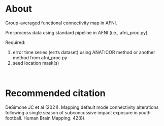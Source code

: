 # About
Group-averaged functional connectivity map in AFNI.

Pre-process data using standard pipeline in AFNI (i.e., afni_proc.py).


Required:
1. error time series (errts dataset) using ANATICOR method or another method from afni_proc.py
2. seed location mask(s)

<br>

# Recommended citation
DeSimone JC et al (2021). Mapping default mode connectivity alterations following a single season of subconcussive impact exposure in youth football. Human Brain Mapping. 42(8).
